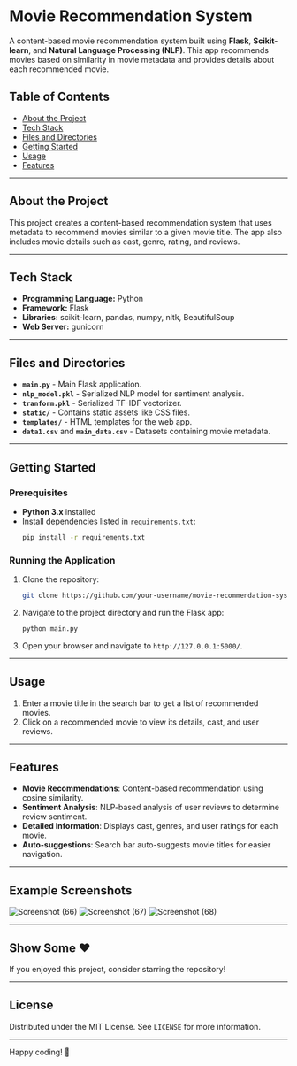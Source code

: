 # Movie Recommendation System

A content-based movie recommendation system built using **Flask**, **Scikit-learn**, and **Natural Language Processing (NLP)**. This app recommends movies based on similarity in movie metadata and provides details about each recommended movie.  

## Table of Contents
- [About the Project](#about-the-project)
- [Tech Stack](#tech-stack)
- [Files and Directories](#files-and-directories)
- [Getting Started](#getting-started)
- [Usage](#usage)
- [Features](#features)

---

## About the Project
This project creates a content-based recommendation system that uses metadata to recommend movies similar to a given movie title. The app also includes movie details such as cast, genre, rating, and reviews.

---

## Tech Stack
- **Programming Language:** Python
- **Framework:** Flask
- **Libraries:** scikit-learn, pandas, numpy, nltk, BeautifulSoup
- **Web Server:** gunicorn

---

## Files and Directories
- **`main.py`** - Main Flask application.
- **`nlp_model.pkl`** - Serialized NLP model for sentiment analysis.
- **`tranform.pkl`** - Serialized TF-IDF vectorizer.
- **`static/`** - Contains static assets like CSS files.
- **`templates/`** - HTML templates for the web app.
- **`data1.csv`** and **`main_data.csv`** - Datasets containing movie metadata.

---

## Getting Started

### Prerequisites
- **Python 3.x** installed
- Install dependencies listed in `requirements.txt`:
    ```bash
    pip install -r requirements.txt
    ```

### Running the Application
1. Clone the repository:
    ```bash
    git clone https://github.com/your-username/movie-recommendation-system.git
    ```
2. Navigate to the project directory and run the Flask app:
    ```bash
    python main.py
    ```
3. Open your browser and navigate to `http://127.0.0.1:5000/`.

---

## Usage
1. Enter a movie title in the search bar to get a list of recommended movies.
2. Click on a recommended movie to view its details, cast, and user reviews.

---

## Features
- **Movie Recommendations**: Content-based recommendation using cosine similarity.
- **Sentiment Analysis**: NLP-based analysis of user reviews to determine review sentiment.
- **Detailed Information**: Displays cast, genres, and user ratings for each movie.
- **Auto-suggestions**: Search bar auto-suggests movie titles for easier navigation.

---

## Example Screenshots


![Screenshot (66)](https://user-images.githubusercontent.com/104056311/212107697-b6a9620b-89e6-4c41-9f33-d62b34d19675.png)
![Screenshot (67)](https://user-images.githubusercontent.com/104056311/212107756-e4e6aefa-cbda-4298-9764-6f9f9711d102.png)
![Screenshot (68)](https://user-images.githubusercontent.com/104056311/212107818-0d935ef2-ec30-4211-b5f4-e1e2636c1c9b.png)

---

## Show Some ❤️
If you enjoyed this project, consider starring the repository!

---

## License
Distributed under the MIT License. See `LICENSE` for more information.

--- 

Happy coding! 🎉


